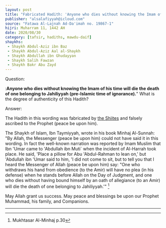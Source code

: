 ```yaml
---
layout: post
title: "Fabricated Hadith: 'Anyone who dies without knowing the Imam of his time will die the death of one belonging to Jahiliyyah'"
publisher: "alsalafiyyah@icloud.com"
source: "Fatawa Al-Lajnah Ad-Da'imah no. 19867-1"
hijri: Muharram 11, 1442 AH
date: 2020/08/30
category: [tafsir, hadiths, mawdu-daif]
shaykhs: 
 - Shaykh Abdul-Aziz ibn Baz
 - Shaykh Abdul-Aziz Aal al-Shaykh
 - Shaykh Abdullah ibn Ghudayyan
 - Shaykh Salih Fawzan
 - Shaykh Bakr Abu Zayd
---
```


Question: 

:**Anyone who dies without knowing the Imam of his time will die the death of one belonging to Jahiliyyah (pre-Islamic time of ignorance).**" What is the degree of authenticity of this Hadith?

Answer:

The Hadith in this wording was fabricated by [the Shiites](/shiah/) and falsely ascribed to the Prophet (peace be upon him). 

The Shaykh of Islam, Ibn Taymiyyah, wrote in his book Minhaj Al-Sunnah: "By Allah, the Messenger (peace be upon him) could not have said it in this wording. In fact the well-known narration was reported by Imam Muslim that Ibn 'Umar came to 'Abdullah ibn Muti` when the incident of Al-Harrah took place. He said, 'Place a pillow for Abu 'Abdul-Rahman to lean on,' but 'Abdullah ibn 'Umar said to him, 'I did not come to sit, but to tell you that I heard the Messenger of Allah (peace be upon him) say: "One who withdraws his hand from obedience (to the Amir) will have no plea (in his defense) when he stands before Allah on the Day of Judgment, and one who dies without having bound himself by an oath of allegiance (to an Amir) will die the death of one belonging to Jahiliyyah.'" [^1]

May Allah grant us success. May peace and blessings be upon our Prophet Muhammad, his family, and Companions.

---
[^1]: Mukhtasar Al-Minhaj p.30